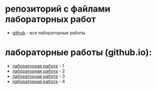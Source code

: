 # репозиторий с файлами лабораторных работ
- [github](https://github.com/acoola308/acoola308.github.io/tree/main?tab=readme-ov-file) - все лабораторные работы
  
# лабораторные работы (github.io):
- [лабораторная работа](https://acoola308.github.io/lab1/calculator.html) - 1
- [лабораторная работа](https://acoola308.github.io/lab2/laba%202.html) - 2
- [лабораторная работа](https://acoola308.github.io/lab3/index.html) - 3
- [лабораторная работа](https://acoola308.github.io/lab4/index.html) - 4
